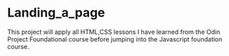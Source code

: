 # Landing_a_page

This project will apply all HTML,CSS lessons I have learned from the Odin Project
Foundational course before jumping into the Javascript foundation course.


